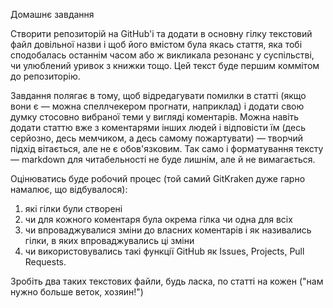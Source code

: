  Домашнє завдання

Створити репозиторій на GitHub'і та додати в основну гілку текстовий файл довільної назви і щоб його вмістом була якась стаття, яка тобі сподобалась останнім часом або ж викликала резонанс у суспільстві, чи улюблений уривок з книжки тощо. Цей текст буде першим коммітом до репозиторію.

Завдання полягає в тому, щоб відредагувати помилки в статті (якщо вони є — можна спеллчекером прогнати, наприклад) і додати свою думку стосовно вибраної теми у вигляді коментарів. Можна навіть додати статтю вже з коментарями інших людей і відповісти їм (десь серйозно, десь мемчиком, а десь самому пожартувати) — творчий підхід вітається, але не є обов'язковим. Так само і форматування тексту — markdown для читабельності не буде лишнім, але й не вимагається.

Оцінюватись буде робочий процес (той самий GitKraken дуже гарно намалює, що відбувалося):

1) які гілки були створені
2) чи для кожного коментаря була окрема гілка чи одна для всіх
3) чи впроваджувалися зміни до власних коментарів і як називались гілки, в яких впроваджувались ці зміни
4) чи використовувались такі функції GitHub як Issues, Projects, Pull Requests.

Зробіть два таких текстових файли, будь ласка, по статті на кожен ("нам нужно больше веток, хозяин!")